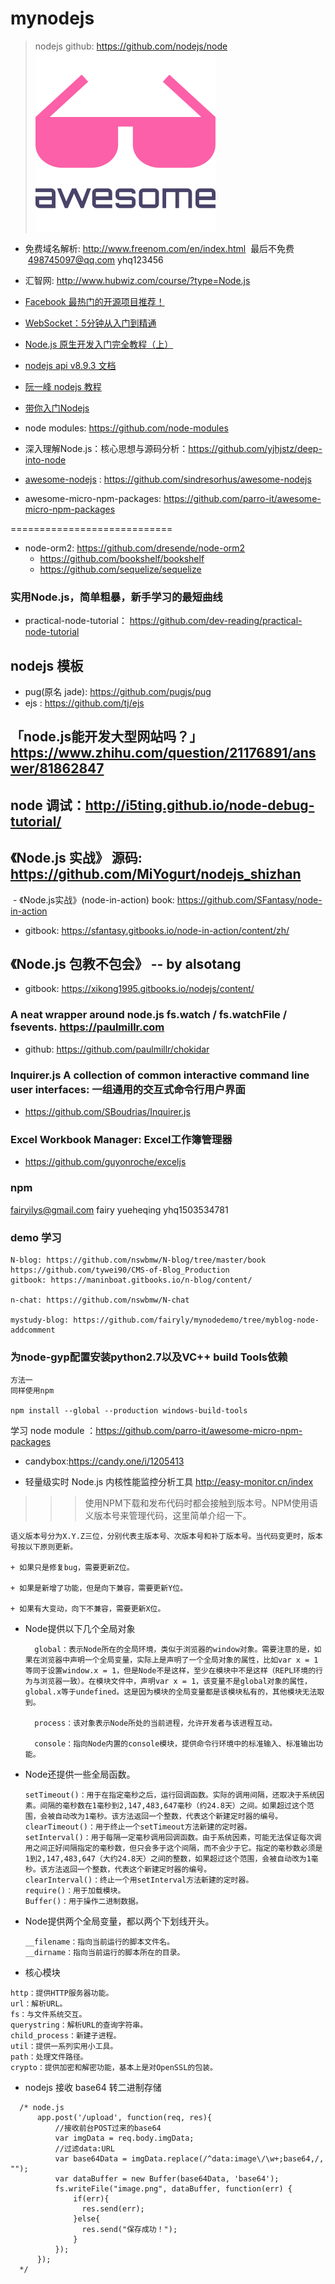 # mynodejs

>nodejs github: https://github.com/nodejs/node
![awesome](https://raw.githubusercontent.com/github/explore/c304601f028774885ef27f72e6fe2d331729d8bc/topics/awesome/awesome.png)

* 免费域名解析: http://www.freenom.com/en/index.html  最后不免费
  498745097@qq.com yhq123456

* 汇智网: http://www.hubwiz.com/course/?type=Node.js

* [Facebook 最热门的开源项目推荐！](https://www.itcodemonkey.com/article/1293.html)
* [WebSocket：5分钟从入门到精通](http://mp.weixin.qq.com/s?__biz=MjM5NTEwMTAwNg==&mid=2650213647&idx=1&sn=70467e0ff23500e0498c8fc21775d96e&chksm=befe0d2e8989843883321dbd9c3699218af1f8d4fa1fdbc7560fde9eb985309ab89df386a870&mpshare=1&scene=23&srcid=0108AEvqPGC8sson91HyRNSi#rd)

* [Node.js 原生开发入门完全教程（上）](http://mp.weixin.qq.com/s?__biz=MjM5NTEwMTAwNg==&mid=2650210826&idx=1&sn=230b49e75eaa6ad866174298a33dfdc5&chksm=befe022b89898b3d406e42202fb3f2f8fb863c6ff2b720e25b329969d8a5a2db339ed1a6cd6e&scene=21#wechat_redirect)
* [nodejs api v8.9.3 文档](http://nodejs.cn/api/)

* [阮一峰 nodejs 教程](http://javascript.ruanyifeng.com/nodejs/assert.html)
* [带你入门Nodejs](https://nodelover.me/course/nodejs)
* node modules: https://github.com/node-modules
* 深入理解Node.js：核心思想与源码分析：https://github.com/yjhjstz/deep-into-node
* [awesome-nodejs](https://github.com/sindresorhus/awesome-nodejs) : https://github.com/sindresorhus/awesome-nodejs
* awesome-micro-npm-packages: https://github.com/parro-it/awesome-micro-npm-packages

============================
* node-orm2: https://github.com/dresende/node-orm2
  - https://github.com/bookshelf/bookshelf
  - https://github.com/sequelize/sequelize


### 实用Node.js，简单粗暴，新手学习的最短曲线
- practical-node-tutorial： https://github.com/dev-reading/practical-node-tutorial

## nodejs 模板
- pug(原名 jade): https://github.com/pugjs/pug
- ejs : https://github.com/tj/ejs

## 「node.js能开发大型网站吗？」https://www.zhihu.com/question/21176891/answer/81862847

## node 调试：http://i5ting.github.io/node-debug-tutorial/

## 《Node.js 实战》 源码: https://github.com/MiYogurt/nodejs_shizhan
  - 《Node.js实战》(node-in-action) book: https://github.com/SFantasy/node-in-action
  - gitbook: https://sfantasy.gitbooks.io/node-in-action/content/zh/

## 《Node.js 包教不包会》 -- by alsotang
  - gitbook: https://xikong1995.gitbooks.io/nodejs/content/

### A neat wrapper around node.js fs.watch / fs.watchFile / fsevents. https://paulmillr.com
  - github: https://github.com/paulmillr/chokidar
  
### Inquirer.js A collection of common interactive command line user interfaces: 一组通用的交互式命令行用户界面
  - https://github.com/SBoudrias/Inquirer.js
  
### Excel Workbook Manager: Excel工作簿管理器
  - https://github.com/guyonroche/exceljs


### npm 
 fairyilys@gmail.com  fairy  yueheqing  yhq1503534781
 
### demo 学习

```
N-blog: https://github.com/nswbmw/N-blog/tree/master/book
https://github.com/tywei90/CMS-of-Blog_Production
gitbook: https://maninboat.gitbooks.io/n-blog/content/

n-chat: https://github.com/nswbmw/N-chat

mystudy-blog: https://github.com/fairyly/mynodedemo/tree/myblog-node-addcomment
```

### 为node-gyp配置安装python2.7以及VC++ build Tools依赖
```
方法一
同样使用npm

npm install --global --production windows-build-tools

```

学习 node module ：https://github.com/parro-it/awesome-micro-npm-packages

* candybox:https://candy.one/i/1205413

* 轻量级实时 Node.js 内核性能监控分析工具 http://easy-monitor.cn/index

>>> 使用NPM下载和发布代码时都会接触到版本号。NPM使用语义版本号来管理代码，这里简单介绍一下。

    语义版本号分为X.Y.Z三位，分别代表主版本号、次版本号和补丁版本号。当代码变更时，版本号按以下原则更新。

    + 如果只是修复bug，需要更新Z位。

    + 如果是新增了功能，但是向下兼容，需要更新Y位。

    + 如果有大变动，向下不兼容，需要更新X位。

* Node提供以下几个全局对象
  ```
    global：表示Node所在的全局环境，类似于浏览器的window对象。需要注意的是，如果在浏览器中声明一个全局变量，实际上是声明了一个全局对象的属性，比如var x = 1等同于设置window.x = 1，但是Node不是这样，至少在模块中不是这样（REPL环境的行为与浏览器一致）。在模块文件中，声明var x = 1，该变量不是global对象的属性，global.x等于undefined。这是因为模块的全局变量都是该模块私有的，其他模块无法取到。

    process：该对象表示Node所处的当前进程，允许开发者与该进程互动。

    console：指向Node内置的console模块，提供命令行环境中的标准输入、标准输出功能。
  ```
  
* Node还提供一些全局函数。
  ```
  setTimeout()：用于在指定毫秒之后，运行回调函数。实际的调用间隔，还取决于系统因素。间隔的毫秒数在1毫秒到2,147,483,647毫秒（约24.8天）之间。如果超过这个范围，会被自动改为1毫秒。该方法返回一个整数，代表这个新建定时器的编号。
  clearTimeout()：用于终止一个setTimeout方法新建的定时器。
  setInterval()：用于每隔一定毫秒调用回调函数。由于系统因素，可能无法保证每次调用之间正好间隔指定的毫秒数，但只会多于这个间隔，而不会少于它。指定的毫秒数必须是1到2,147,483,647（大约24.8天）之间的整数，如果超过这个范围，会被自动改为1毫秒。该方法返回一个整数，代表这个新建定时器的编号。
  clearInterval()：终止一个用setInterval方法新建的定时器。
  require()：用于加载模块。
  Buffer()：用于操作二进制数据。
  ```
* Node提供两个全局变量，都以两个下划线开头。
  ```
  __filename：指向当前运行的脚本文件名。
  __dirname：指向当前运行的脚本所在的目录。
  ```

* 核心模块

```
http：提供HTTP服务器功能。
url：解析URL。
fs：与文件系统交互。
querystring：解析URL的查询字符串。
child_process：新建子进程。
util：提供一系列实用小工具。
path：处理文件路径。
crypto：提供加密和解密功能，基本上是对OpenSSL的包装。
```

* nodejs 接收 base64 转二进制存储
```
  /* node.js
      app.post('/upload', function(req, res){
          //接收前台POST过来的base64
          var imgData = req.body.imgData;
          //过滤data:URL
          var base64Data = imgData.replace(/^data:image\/\w+;base64,/, "");
          var dataBuffer = new Buffer(base64Data, 'base64');
          fs.writeFile("image.png", dataBuffer, function(err) {
              if(err){
                res.send(err);
              }else{
                res.send("保存成功！");
              }
          });
      });
  */
```
